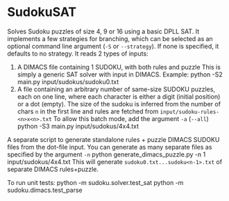 # SudokuSAT
Solves Sudoku puzzles of size 4, 9 or 16 using a basic DPLL SAT.
It implements a few strategies for branching, which can be selected as an optional command line argument (``-S`` or ``--strategy``). If none is specified, it defaults to no strategy.
It reads 2 types of inputs:
1. A DIMACS file containing 1 SUDOKU, with both rules and puzzle
This is simply a generic SAT solver with input in DIMACS.
Example:
    python -S2 main.py input/sudokus/sudoku0.txt
2. A file containing an arbitrary number of same-size SUDOKU puzzles, each on one line,
where each character is either a digit (initial position) or a dot (empty).
The size of the sudoku is inferred from the number of chars ``n`` in the first line and rules are fetched from ``input/sudoku-rules-<n>x<n>.txt``
To allow this batch mode, add the argument ``-a`` (``--all``)
    python -S3 main.py input/sudokus/4x4.txt

A separate script to generate standalone rules + puzzle DIMACS SUDOKU files from the dot-file input. You can generate as many separate files as specified by the argument ``-n``
    python generate_dimacs_puzzle.py -n 1 input/sudokus/4x4.txt
This will generate ``sudoku0.txt...sudoku<n-1>.txt`` of separate DIMACS rules+puzzle.

To run unit tests:
python -m sudoku.solver.test_sat
python -m sudoku.dimacs.test_parse
